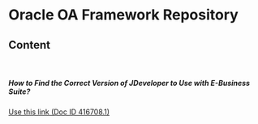 # Oracle OA Framework Repository

## Content

<br>

##### How to Find the Correct Version of JDeveloper to Use with E-Business Suite?
<a href="https://support.oracle.com/epmos/faces/DocumentDisplay?_afrLoop=889120142946313&id=416708.1&_afrWindowMode=0&_adf.ctrl-state=2mb7780p0_81">Use this link (Doc ID 416708.1)</a>
